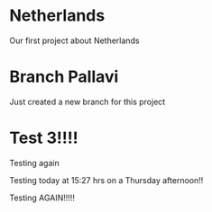 # Netherlands
Our first project about Netherlands
# Branch Pallavi
Just created a new branch for this project 
# Test 3!!!!
Testing again

Testing today at 15:27 hrs on a Thursday afternoon!!

Testing AGAIN!!!!!

